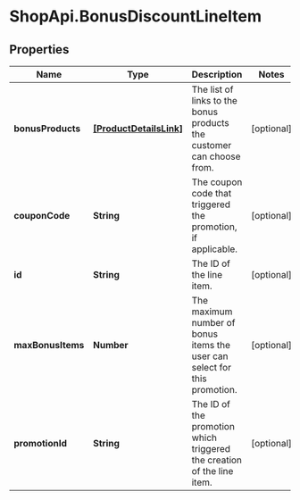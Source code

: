 # ShopApi.BonusDiscountLineItem

## Properties

Name | Type | Description | Notes
------------ | ------------- | ------------- | -------------
**bonusProducts** | [**[ProductDetailsLink]**](ProductDetailsLink.md) | The list of links to the bonus products the customer can choose from. | [optional] 
**couponCode** | **String** | The coupon code that triggered the promotion, if applicable. | [optional] 
**id** | **String** | The ID of the line item. | [optional] 
**maxBonusItems** | **Number** | The maximum number of bonus items the user can select for this promotion. | [optional] 
**promotionId** | **String** | The ID of the promotion which triggered the creation of the line item. | [optional] 


